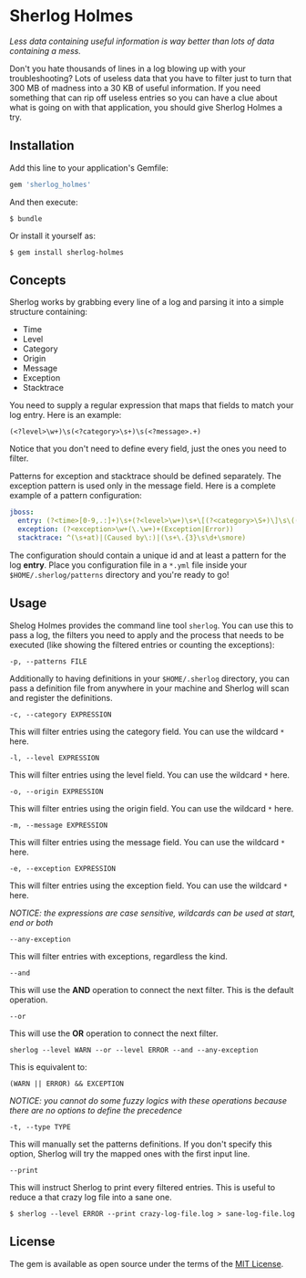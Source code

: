 # Sherlog Holmes

*Less data containing useful information is way better than lots of data containing a mess.*

Don't you hate thousands of lines in a log blowing up with your troubleshooting? Lots of useless data that you have to filter just to turn that 300 MB of madness into a 30 KB of useful information. If you need something that can rip off useless entries so you can have a clue about what is going on with that application, you should give Sherlog Holmes a try.

## Installation

Add this line to your application's Gemfile:

```ruby
gem 'sherlog_holmes'
```

And then execute:

    $ bundle

Or install it yourself as:

    $ gem install sherlog-holmes

## Concepts

Sherlog works by grabbing every line of a log and parsing it into a simple structure containing:

- Time
- Level
- Category
- Origin
- Message
- Exception
- Stacktrace

You need to supply a regular expression that maps that fields to match your log entry. Here is an example:

```regexp
(<?level>\w+)\s(<?category>\s+)\s(<?message>.+)
```

Notice that you don't need to define every field, just the ones you need to filter.

Patterns for exception and stacktrace should be defined separately. The exception pattern is used only in the message field. Here is a complete example of a pattern configuration:

```yaml
jboss:
  entry: (?<time>[0-9,.:]+)\s+(?<level>\w+)\s+\[(?<category>\S+)\]\s\((?<origin>[^)]+)\)?\s?(?<message>.+)
  exception: (?<exception>\w+(\.\w+)+(Exception|Error))
  stacktrace: ^(\s+at)|(Caused by\:)|(\s+\.{3}\s\d+\smore)
```

The configuration should contain a unique id and at least a pattern for the log **entry**. Place you configuration file in a `*.yml` file inside your `$HOME/.sherlog/patterns` directory and you're ready to go!

## Usage

Shelog Holmes provides the command line tool `sherlog`. You can use this to pass a log, the filters you need to apply and the process that needs to be executed (like showing the filtered entries or counting the exceptions):

`-p, --patterns FILE`

Additionally to having definitions in your `$HOME/.sherlog` directory, you can pass a definition file from anywhere in your machine and Sherlog will scan and register the definitions.

`-c, --category EXPRESSION`

This will filter entries using the category field. You can use the wildcard `*` here.

`-l, --level EXPRESSION`

This will filter entries using the level field. You can use the wildcard `*` here.

`-o, --origin EXPRESSION`

This will filter entries using the origin field. You can use the wildcard `*` here.

`-m, --message EXPRESSION`

This will filter entries using the message field. You can use the wildcard `*` here.

`-e, --exception EXPRESSION`

This will filter entries using the exception field. You can use the wildcard `*` here.

*NOTICE: the expressions are case sensitive, wildcards can be used at start, end or both*

`--any-exception`

This will filter entries with exceptions, regardless the kind.

`--and`

This will use the **AND** operation to connect the next filter. This is the default operation.

`--or`

This will use the **OR** operation to connect the next filter.

    sherlog --level WARN --or --level ERROR --and --any-exception

This is equivalent to:

    (WARN || ERROR) && EXCEPTION

*NOTICE: you cannot do some fuzzy logics with these operations because there are no options to define the precedence*

`-t, --type TYPE`

This will manually set the patterns definitions. If you don't specify this option, Sherlog will try the mapped ones with the first input line.

`--print`

This will instruct Sherlog to print every filtered entries. This is useful to reduce a that crazy log file into a sane one.

    $ sherlog --level ERROR --print crazy-log-file.log > sane-log-file.log

## License

The gem is available as open source under the terms of the [MIT License](http://opensource.org/licenses/MIT).

